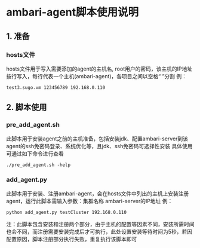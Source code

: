 # ambari-agent脚本使用说明 #

## 1. 准备 ##
### hosts文件
hosts文件用于写入需要添加的agent的主机名, root用户的密码，该主机的IP地址
按行写入，每行代表一个主机(ambari-agent)，各项目之间以空格“ ”分割
例：
```
test3.sugo.vm 123456789 192.168.0.110
```

## 2. 脚本使用 ##
### pre_add_agent.sh
此脚本用于安装agent之前的主机准备，包括安装jdk、配置ambari-server到该agent的ssh免密码登录、系统优化等，且jdk、ssh免密码可选择性安装
具体使用可通过如下命令进行查看
```
./pre_add_agent.sh -help
```

### add_agent.py
此脚本用于安装、注册ambari-agent，会在hosts文件中列出的主机上安装注册agent，运行此脚本需输入参数：集群名称 ambari-server的IP地址
例：
```
python add_agent.py testCluster 192.168.0.110
```
注：此脚本包含安装和注册两个部分，由于主机的配置等因素不同，安装所需时间也会不同，而注册需要安装完成后才可执行，此处设置安装等待时间为5秒，若因配置原因，脚本注册部分执行失败，重复执行该脚本即可